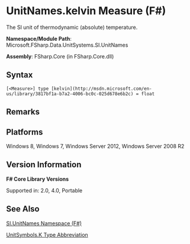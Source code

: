 # UnitNames.kelvin Measure (F#)

The SI unit of thermodynamic (absolute) temperature.

**Namespace/Module Path**: Microsoft.FSharp.Data.UnitSystems.SI.UnitNames

**Assembly**: FSharp.Core (in FSharp.Core.dll)


## Syntax

```
[<Measure>] type [kelvin](http://msdn.microsoft.com/en-us/library/3817bf1a-b7a2-4006-bc0c-025d678e6b2c) = float
```

## Remarks

## Platforms
Windows 8, Windows 7, Windows Server 2012, Windows Server 2008 R2


## Version Information
**F# Core Library Versions**

Supported in: 2.0, 4.0, Portable




## See Also
[SI.UnitNames Namespace &#40;F&#35;&#41;](SI.UnitNames+Namespace+%28FSharp%29.md)

[UnitSymbols.K Type Abbreviation](http://msdn.microsoft.com/en-us/library/86069195-87c9-4250-9064-e1d5f62fe8f9)

